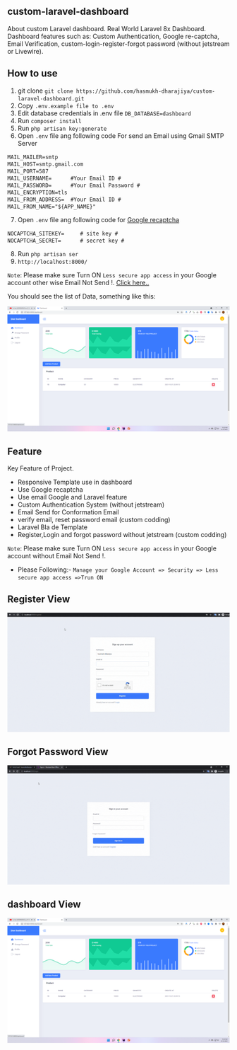 ## custom-laravel-dashboard
About
custom Laravel dashboard. Real World Laravel 8x Dashboard. Dashboard features such as: Custom Authentication, Google re-captcha, Email Verification, custom-login-register-forgot password (without jetstream or Livewire).

## How to use
1. git clone `git clone https://github.com/hasmukh-dharajiya/custom-laravel-dashboard.git`
2. Copy `.env.example file to .env`
3. Edit database credentials in .env file `DB_DATABASE=dashboard`
4. Run `composer install`
5. Run `php artisan key:generate`
6. Open `.env` file ang following code For send an Email using Gmail SMTP Server
```
MAIL_MAILER=smtp
MAIL_HOST=smtp.gmail.com
MAIL_PORT=587
MAIL_USERNAME=      #Your Email ID #
MAIL_PASSWORD=      #Your Email Password #
MAIL_ENCRYPTION=tls
MAIL_FROM_ADDRESS=  #Your Email ID #
MAIL_FROM_NAME="${APP_NAME}"
```
7. Open `.env` file ang following code for [Google recaptcha](https://www.google.com/recaptcha/admin)
```
NOCAPTCHA_SITEKEY=     # site key #
NOCAPTCHA_SECRET=      # secret key # 
```
8. Run `php artisan ser`
9. `http://localhost:8000/`

`Note`: Please make sure Turn ON `Less secure app access` in your Google account other wise Email Not Send !. [Click here..](https://myaccount.google.com/security)

You should see the list of Data, something like this:

![larave dashboard img](public/images/dashboard-image/dashboard.png)

## Feature
Key Feature of Project.

- Responsive Template use in dashboard
- Use Google recaptcha
- Use email Google and Laravel feature
- Custom Authentication System (without jetstream)
- Email Send for Conformation Email
- verify email, reset password email (custom codding)
- Laravel Bla     de Template
- Register,Login and forgot password without jetstream (custom codding)

`Note`: Please make sure Turn ON `Less secure app access` in your Google account without Email Not Send !. 
- Please Following:- `Manage your Google Account => Security => Less secure app access =>Trun ON` 

## Register View
![larave dashboard img](public/images/dashboard-image/register.gif)

## Forgot Password View
![larave forgot_password img](public/images/dashboard-image/forgot-password.gif)

## dashboard View
![larave dashboard img](public/images/dashboard-image/dashboard.png)
